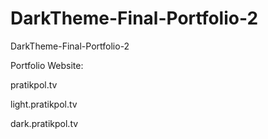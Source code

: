 # DarkTheme-Final-Portfolio-2
 DarkTheme-Final-Portfolio-2

  Portfolio Website:
  
  pratikpol.tv
  
  light.pratikpol.tv
  
  dark.pratikpol.tv
